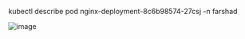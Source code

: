

 kubectl describe pod nginx-deployment-8c6b98574-27csj -n farshad


![image](https://github.com/farshadnick/kubernetes-tutorial/assets/88557305/d151ad40-c113-40e7-ac80-cc23a6df2857)
